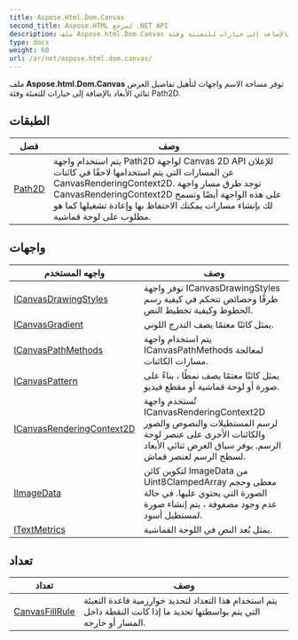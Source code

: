 ```yaml
---
title: Aspose.Html.Dom.Canvas
second_title: Aspose.HTML لمرجع .NET API
description: ملف Aspose.html.Dom.Canvas توفر مساحة الاسم واجهات لتأهيل تفاصيل العرض ثنائي الأبعاد بالإضافة إلى خيارات للتعبئة وفئة Path2D.
type: docs
weight: 60
url: /ar/net/aspose.html.dom.canvas/
---
```

ملف **Aspose.html.Dom.Canvas** توفر مساحة الاسم واجهات لتأهيل تفاصيل العرض ثنائي الأبعاد بالإضافة إلى خيارات للتعبئة وفئة Path2D.

## الطبقات

| فصل | وصف |
| --- | --- |
| [Path2D](./path2d/) | يتم استخدام واجهة Path2D لواجهة Canvas 2D API للإعلان عن المسارات التي يتم استخدامها لاحقًا في كائنات CanvasRenderingContext2D. توجد طرق مسار واجهة CanvasRenderingContext2D على هذه الواجهة أيضًا وتسمح لك بإنشاء مسارات يمكنك الاحتفاظ بها وإعادة تشغيلها كما هو مطلوب على لوحة قماشية. |
## واجهات

| واجهه المستخدم | وصف |
| --- | --- |
| [ICanvasDrawingStyles](./icanvasdrawingstyles/) | توفر واجهة ICanvasDrawingStyles طرقًا وخصائص تتحكم في كيفية رسم الخطوط وكيفية تخطيط النص. |
| [ICanvasGradient](./icanvasgradient/) | يمثل كائنًا معتمًا يصف التدرج اللوني. |
| [ICanvasPathMethods](./icanvaspathmethods/) | يتم استخدام واجهة ICanvasPathMethods لمعالجة مسارات الكائنات. |
| [ICanvasPattern](./icanvaspattern/) | يمثل كائنًا معتمًا يصف نمطًا ، بناءً على صورة أو لوحة قماشية أو مقطع فيديو. |
| [ICanvasRenderingContext2D](./icanvasrenderingcontext2d/) | تُستخدم واجهة ICanvasRenderingContext2D لرسم المستطيلات والنصوص والصور والكائنات الأخرى على عنصر لوحة الرسم. يوفر سياق العرض ثنائي الأبعاد لسطح الرسم لعنصر قماش. |
| [IImageData](./iimagedata/) | لتكوين كائن ImageData من Uint8ClampedArray معطى وحجم الصورة التي يحتوي عليها. في حالة عدم وجود مصفوفة ، يتم إنشاء صورة لمستطيل أسود. |
| [ITextMetrics](./itextmetrics/) | يمثل بُعد النص في اللوحة القماشية. |
## تعداد

| تعداد | وصف |
| --- | --- |
| [CanvasFillRule](./canvasfillrule/) | يتم استخدام هذا التعداد لتحديد خوارزمية قاعدة التعبئة التي يتم بواسطتها تحديد ما إذا كانت النقطة داخل المسار أو خارجه. |



